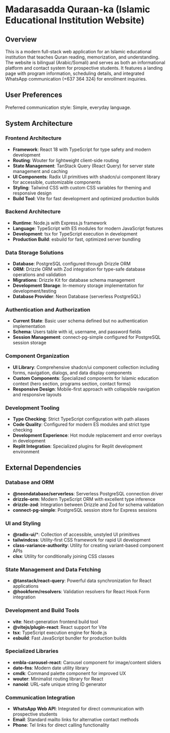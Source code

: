 # Madarasadda Quraan-ka (Islamic Educational Institution Website)

## Overview

This is a modern full-stack web application for an Islamic educational institution that teaches Quran reading, memorization, and understanding. The website is bilingual (Arabic/Somali) and serves as both an informational platform and contact system for prospective students. It features a landing page with program information, scheduling details, and integrated WhatsApp communication (+637 364 324) for enrollment inquiries.

## User Preferences

Preferred communication style: Simple, everyday language.

## System Architecture

### Frontend Architecture
- **Framework**: React 18 with TypeScript for type safety and modern development
- **Routing**: Wouter for lightweight client-side routing
- **State Management**: TanStack Query (React Query) for server state management and caching
- **UI Components**: Radix UI primitives with shadcn/ui component library for accessible, customizable components
- **Styling**: Tailwind CSS with custom CSS variables for theming and responsive design
- **Build Tool**: Vite for fast development and optimized production builds

### Backend Architecture
- **Runtime**: Node.js with Express.js framework
- **Language**: TypeScript with ES modules for modern JavaScript features
- **Development**: tsx for TypeScript execution in development
- **Production Build**: esbuild for fast, optimized server bundling

### Data Storage Solutions
- **Database**: PostgreSQL configured through Drizzle ORM
- **ORM**: Drizzle ORM with Zod integration for type-safe database operations and validation
- **Migrations**: Drizzle Kit for database schema management
- **Development Storage**: In-memory storage implementation for development/testing
- **Database Provider**: Neon Database (serverless PostgreSQL)

### Authentication and Authorization
- **Current State**: Basic user schema defined but no authentication implementation
- **Schema**: Users table with id, username, and password fields
- **Session Management**: connect-pg-simple configured for PostgreSQL session storage

### Component Organization
- **UI Library**: Comprehensive shadcn/ui component collection including forms, navigation, dialogs, and data display components
- **Custom Components**: Specialized components for Islamic education context (hero section, programs section, contact forms)
- **Responsive Design**: Mobile-first approach with collapsible navigation and responsive layouts

### Development Tooling
- **Type Checking**: Strict TypeScript configuration with path aliases
- **Code Quality**: Configured for modern ES modules and strict type checking
- **Development Experience**: Hot module replacement and error overlays in development
- **Replit Integration**: Specialized plugins for Replit development environment

## External Dependencies

### Database and ORM
- **@neondatabase/serverless**: Serverless PostgreSQL connection driver
- **drizzle-orm**: Modern TypeScript ORM with excellent type inference
- **drizzle-zod**: Integration between Drizzle and Zod for schema validation
- **connect-pg-simple**: PostgreSQL session store for Express sessions

### UI and Styling
- **@radix-ui/***: Collection of accessible, unstyled UI primitives
- **tailwindcss**: Utility-first CSS framework for rapid UI development
- **class-variance-authority**: Utility for creating variant-based component APIs
- **clsx**: Utility for conditionally joining CSS classes

### State Management and Data Fetching
- **@tanstack/react-query**: Powerful data synchronization for React applications
- **@hookform/resolvers**: Validation resolvers for React Hook Form integration

### Development and Build Tools
- **vite**: Next-generation frontend build tool
- **@vitejs/plugin-react**: React support for Vite
- **tsx**: TypeScript execution engine for Node.js
- **esbuild**: Fast JavaScript bundler for production builds

### Specialized Libraries
- **embla-carousel-react**: Carousel component for image/content sliders
- **date-fns**: Modern date utility library
- **cmdk**: Command palette component for improved UX
- **wouter**: Minimalist routing library for React
- **nanoid**: URL-safe unique string ID generator

### Communication Integration
- **WhatsApp Web API**: Integrated for direct communication with prospective students
- **Email**: Standard mailto links for alternative contact methods
- **Phone**: Tel links for direct calling functionality